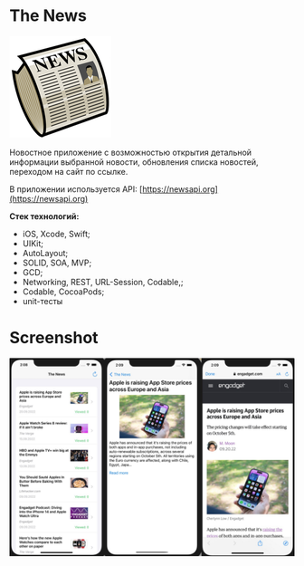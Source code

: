 # The News
![](https://github.com/YulyaGreshnova/TheNews/blob/main/TheNews/Assets.xcassets/AppIcon.appiconset/180.png?raw=true)

Новостное приложение с возможностью открытия детальной информации выбранной новости, обновления списка новостей, переходом на сайт по ссылке.

В приложении используется API: [https://newsapi.org](https://newsapi.org)

**Стек технологий:**
- iOS, Xcode, Swift;
- UIKit;
- AutoLayout;
- SOLID, SOA, MVP;
- GCD;
- Networking, REST, URL-Session, Codable,;
- Codable, CocoaPods;
- unit-тесты

# Screenshot

![](https://github.com/YulyaGreshnova/TheNews/blob/main/TheNews/newsScreenshot.png?raw=true)
